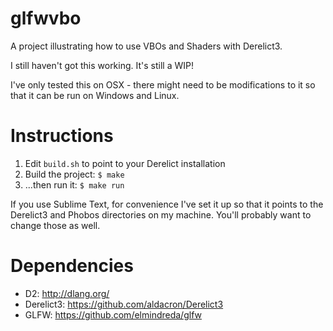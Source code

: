 # glfwvbo

A project illustrating how to use VBOs and Shaders with Derelict3.

I still haven't got this working. It's still a WIP!

I've only tested this on OSX - there might need to be modifications to it so that it can be run on Windows and Linux.

# Instructions

1. Edit `build.sh` to point to your Derelict installation
2. Build the project: `$ make`
3. ...then run it: `$ make run`

If you use Sublime Text, for convenience I've set it up so that it points to the Derelict3 and Phobos directories on my machine. You'll probably want to change those as well.

# Dependencies

- D2: http://dlang.org/
- Derelict3: https://github.com/aldacron/Derelict3
- GLFW: https://github.com/elmindreda/glfw